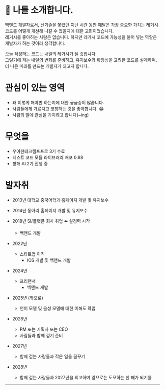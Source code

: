 # :large_blue_diamond: 나를 소개합니다. 
백엔드 개발자로서, 신기술을 쫓았던 지난 시간 동안 깨달은 가장 중요한 가치는 레거시 코드를 어떻게 개선해 나갈 수 있을지에 대한 고민이었습니다.    
레거시를 좋아하는 사람은 없습니다. 하지만 레거시 코드에 가능성을 불어 넣는 역할은 개발자가 하는 것이라 생각합니다.

오늘 작성하는 코드는 내일의 레거시가 될 것입니다.    
그렇기에 저는 내일의 변화를 준비하고, 유지보수와 확장성을 고려한 코드를 설계하며, 더 나은 미래를 만드는 개발자가 되고자 합니다.

# 관심이 있는 영역 

- 왜 이렇게 해야만 하는지에 대한 궁금증이 많습니다.
- 사람들에게 가르치고 코칭하는 것을 좋아합니다. :joy:
- 사람의 말에 관심을 가지려고 합니다(~ing)

# 무엇을  
- 우아한테크캠프프로 3기 수료
- 테스트 코드 모듈 라이브러리 배포 0.98
- 항해 AI 2기 진행 중


# 발자취

- 2013년 대학교 중국어학과 홈페이지 개발 및 유지보수
- 2014년 동아리 홈페이지 개발 및 유지보수
- 2018년 SI/플랫폼 회사 취업 ⬅️ 실경력 시작
  - 백앤드 개발
- 2022년
  - 스타트업 이직
    - IOS 개발 및 백앤드 개발
- 2024년
  - 프리랜서  
    - 백앤드 개발
- 2025년 (앞으로)
  - 언어 모델 및 음성 모델에 대한 이해도 확립
- 2026년
  - PM 또는 기획자 또는 CEO
  - 사람들과 함께 걷기 준비
- 2027년
  - 함께 걷는 사람들과 작은 일을 꿈꾸기 
    
- 2028년 
  - 함께 걷는 사람들과 2027년을 회고하며 앞으로는 도모하는 한 해가 되기를 
 
----- 


